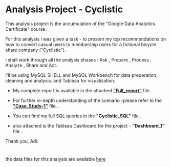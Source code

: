 # Analysis Project - Cyclistic

This analysis project is the accumulation of the "Google Data Analytics Certificate" course.

For this analysis i was given a task - to present my top recommendations on how to convert casual users to membership users for a fictional bicycle share company ("Cyclistic").

I shall work through all the analysis phases : Ask , Prepare , Process , Analyze , Share and Act.

I'll be using MySQL SHELL and MySQL Workbench for data preperation, cleaning and analysis. and Tableau for visualization.

- My complete report is available in the attached [**"Full_report"**](Full_report.pdf) file.

- For further in-depth understanding of the scenario -please refer to the [**"Case_Study-1"**](Case-Study-1.pdf) file .

- You can find my full SQL queries in the **"Cyclistic_SQL"** file .

- also attached is the Tableau Dashboard for the project - **"Dashboard_1"** file .

Thank you, Adi.


#



the data files for this analysis are available [here](https://divvy-tripdata.s3.amazonaws.com/index.html)





